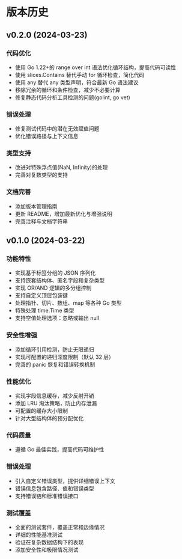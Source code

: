 # 版本历史

## v0.2.0 (2024-03-23)

### 代码优化

- 使用 Go 1.22+的 range over int 语法优化循环结构，提高代码可读性
- 使用 slices.Contains 替代手动 for 循环检查，简化代码
- 使用 any 替代 any 类型声明，符合最新 Go 语法建议
- 移除冗余的循环和条件检查，减少不必要计算
- 修复静态代码分析工具检测的问题(golint, go vet)

### 错误处理

- 修复测试代码中的潜在无效赋值问题
- 优化错误路径与上下文信息

### 类型支持

- 改进对特殊浮点值(NaN, Infinity)的处理
- 完善对复数类型的支持

### 文档完善

- 添加版本管理指南
- 更新 README，增加最新优化与增强说明
- 完善注释与文档字符串

## v0.1.0 (2024-03-22)

### 功能特性

- 实现基于标签分组的 JSON 序列化
- 支持嵌套结构体、匿名字段和复杂类型
- 实现 OR/AND 逻辑的多分组控制
- 支持自定义顶层包装键
- 处理指针、切片、数组、map 等各种 Go 类型
- 特殊处理 time.Time 类型
- 支持空值处理选项：忽略或输出 null

### 安全性增强

- 添加循环引用检测，防止无限递归
- 实现可配置的递归深度限制（默认 32 层）
- 完善的 panic 恢复和错误转换机制

### 性能优化

- 实现字段信息缓存，减少反射开销
- 添加 LRU 淘汰策略，防止内存泄漏
- 可配置的缓存大小限制
- 针对大型结构体的预分配优化

### 代码质量

- 遵循 Go 最佳实践，提高代码可维护性

### 错误处理

- 引入自定义错误类型，提供详细错误上下文
- 错误信息包含路径、值和错误类型
- 支持错误链和标准错误接口

### 测试覆盖

- 全面的测试套件，覆盖正常和边缘情况
- 详细的性能基准测试
- 验证在复杂数据结构下的表现
- 添加安全性和极限情况测试
